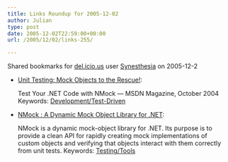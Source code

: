 ```yaml
---
title: Links Roundup for 2005-12-02
author: Julian
type: post
date: 2005-12-02T22:59:00+00:00
url: /2005/12/02/links-255/

---
```

Shared bookmarks for [del.icio.us][1] user  [Synesthesia][2] on 2005-12-2

  * [Unit Testing: Mock Objects to the Rescue!][3]:
  
    Test Your .NET Code with NMock &#8212; MSDN Magazine, October 2004 Keywords: [Development/Test-Driven][4]
  * [NMock : A Dynamic Mock Object Library for .NET][5]:
  
    NMock is a dynamic mock-object library for .NET. Its purpose is to provide a clean API for rapidly creating mock implementations of custom objects and verifying that objects interact with them correctly from unit tests. Keywords: [Testing/Tools][6]

 [1]: http://del.icio.us/
 [2]: http://del.icio.us/synesthesia
 [3]: http://msdn.microsoft.com/msdnmag/issues/04/10/NMock/ "http://msdn.microsoft.com/msdnmag/issues/04/10/NMock/"
 [4]: http://del.icio.us/synesthesia/Development/Test-Driven
 [5]: http://www.nmock.org/ "http://www.nmock.org/"
 [6]: http://del.icio.us/synesthesia/Testing/Tools